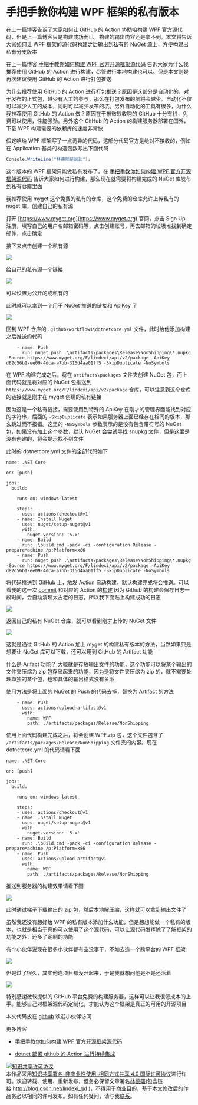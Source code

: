 # 手把手教你构建 WPF 框架的私有版本

在上一篇博客告诉了大家如何让 GitHub 的 Action 协助咱构建 WPF 官方源代码，但是上一篇博客只是构建成功而已，构建的输出内容还是拿不到。本文将告诉大家如何让 WPF 框架的源代码构建之后输出到私有的 NuGet 源上，方便构建出私有分支版本

<!--more-->
<!-- CreateTime:4/25/2020 3:07:57 PM -->

<!-- 发布 -->

在上一篇博客 [手把手教你如何构建 WPF 官方开源框架源代码](https://blog.lindexi.com/post/%E6%89%8B%E6%8A%8A%E6%89%8B%E6%95%99%E4%BD%A0%E5%A6%82%E4%BD%95%E6%9E%84%E5%BB%BA-WPF-%E5%AE%98%E6%96%B9%E5%BC%80%E6%BA%90%E6%A1%86%E6%9E%B6%E6%BA%90%E4%BB%A3%E7%A0%81.html ) 告诉大家为什么我推荐使用 GitHub 的 Action 进行构建，尽管进行本地构建也可以。但是本文则是再次建议使用 GitHub 的 Action 进行打包推送

为什么推荐使用 GitHub 的 Action 进行打包推送？原因是这部分是自动化的，对于发布的正式包，越少有人工的参与，那么在打包发布的坑将会越少。自动化不仅可以减少人工的成本，同时可以减少发布的坑。另外自动化的工具有很多，为什么我推荐使用 GitHub 的 Action 做？原因在于被微软收购的 GitHub 十分有钱，免费可以使用，性能强劲。另外这个 GitHub 的 Action 的构建服务器部署在国外，下载 WPF 构建需要的依赖库的速度非常快

假定咱给 WPF 框架写了一点诡异的代码，这部分代码官方是绝对不接收的，例如在 Application 基类的构造函数写出下面代码

```csharp
Console.WriteLine("林德熙是逗比");
```

这个版本的 WPF 框架只能做私有发布了，在 [手把手教你如何构建 WPF 官方开源框架源代码](https://blog.lindexi.com/post/%E6%89%8B%E6%8A%8A%E6%89%8B%E6%95%99%E4%BD%A0%E5%A6%82%E4%BD%95%E6%9E%84%E5%BB%BA-WPF-%E5%AE%98%E6%96%B9%E5%BC%80%E6%BA%90%E6%A1%86%E6%9E%B6%E6%BA%90%E4%BB%A3%E7%A0%81.html ) 告诉大家如何进行构建，那么现在就需要将构建完成的 NuGet 库发布到私有仓库里面

我推荐使用 myget 这个免费的私有的仓库，这个免费的仓库允许上传私有的 nuget 库，创建自己的私有源

打开 [https://www.myget.org](https://www.myget.org) 官网，点击 Sign Up 注册，填写自己的用户名邮箱密码等，点击创建账号，再去邮箱的垃圾堆找到确定邮件，点击确定

接下来点击创建一个私有源

<!-- ![](image/手把手教你构建 WPF 框架的私有版本/手把手教你构建 WPF 框架的私有版本0.png) -->

![](http://image.acmx.xyz/lindexi%2F20204251521256693.jpg)

给自己的私有源一个链接

<!-- ![](image/手把手教你构建 WPF 框架的私有版本/手把手教你构建 WPF 框架的私有版本1.png) -->

![](http://image.acmx.xyz/lindexi%2F20204251522147375.jpg)

可以设置为公开的或私有的

此时就可以拿到一个用于 NuGet 推送的链接和 ApiKey 了

<!-- ![](image/手把手教你构建 WPF 框架的私有版本/手把手教你构建 WPF 框架的私有版本2.png) -->

![](http://image.acmx.xyz/lindexi%2F2020425152386349.jpg)

回到 WPF 仓库的 `.github\workflows\dotnetcore.yml` 文件，此时给他添加构建之后推送的代码

```
    - name: Push
      run: nuget push .\artifacts\packages\Release\NonShipping\*.nupkg -Source https://www.myget.org/F/lindexi/api/v2/package -ApiKey d82d56b1-ee09-4dca-a7bb-315d4aa01ff5 -SkipDuplicate -NoSymbols 
```

在 WPF 构建完成之后，将在 `artifacts\packages` 文件夹创建 NuGet 包，而上面代码就是将对应的 NuGet 包推送到 `https://www.myget.org/F/lindexi/api/v2/package` 仓库，可以注意到这个仓库的链接就是刚才在 myget 创建的私有链接

因为这是一个私有链接，需要使用到特殊的 ApiKey 在刚才的管理界面能找到对应的字符串，后面的 `-SkipDuplicate` 表示如果服务器上面已经存在相同的版本，那么跳过而不报错。这里的 `-NoSymbols` 参数表示的是没有包含带符号的 NuGet 包，如果没有加上这个参数，默认 NuGet 会尝试寻找 snupkg 文件，但是这里是没有创建的，将会提示找不到文件

此时的 dotnetcore.yml 文件的全部代码如下

```
name: .NET Core

on: [push]

jobs:
  build:

    runs-on: windows-latest

    steps:
    - uses: actions/checkout@v1
    - name: Install Nuget
      uses: nuget/setup-nuget@v1
      with:
        nuget-version: '5.x'
    - name: Build
      run: .\build.cmd -pack -ci -configuration Release -prepareMachine /p:Platform=x86
    - name: Push
      run: nuget push .\artifacts\packages\Release\NonShipping\*.nupkg -Source https://www.myget.org/F/lindexi/api/v2/package -ApiKey d82d56b1-ee09-4dca-a7bb-315d4aa01ff5 -SkipDuplicate -NoSymbols 
```

将代码推送到 GitHub 上，触发 Action 自动构建，默认构建完成将会推送。可以看我的这一次 [commit](https://github.com/dotnet-campus/wpf/pull/1/commits/1466e1bd2ee78a7d3e62e82512b720095f445a8c ) 和对应的 Action 的[构建](https://github.com/dotnet-campus/wpf/runs/617508691) 因为 Github 的构建会保存日志一段时间，会自动清理太古老的日志，所以我下面贴上构建成功的日志

<!-- ![](image/手把手教你构建 WPF 框架的私有版本/手把手教你构建 WPF 框架的私有版本4.png) -->

![](http://image.acmx.xyz/lindexi%2F20204251531363201.jpg)

返回自己的私有 NuGet 仓库，就可以看到刚才上传的 NuGet 文件

<!-- ![](image/手把手教你构建 WPF 框架的私有版本/手把手教你构建 WPF 框架的私有版本5.png) -->

![](http://image.acmx.xyz/lindexi%2F20204251532242149.jpg)

这就是通过 GitHub 的 Action 加上 myget 的构建私有版本的方法，当然如果只是想要让 NuGet 库可以下载，还可以用到 GitHub 的 Artifact 功能

什么是 Arifact 功能？ 大概就是存放输出文件的功能，这个功能可以将某个输出的文件夹压缩为 zip 包存储起来的功能，因为是将文件夹压缩为 zip 的，就不需要处理单独的某个包，也和具体的输出格式没有关系

使用方法是将上面的 NuGet 的 Push 的代码去掉，替换为 Artifact 的方法

```
    - name: Push
      uses: actions/upload-artifact@v1
      with:
        name: WPF
        path: ./artifacts/packages/Release/NonShipping
```

使用上面代码构建完成之后，将会创建 WPF.zip 包，这个文件包含了 `/artifacts/packages/Release/NonShipping` 文件夹的内容。现在 dotnetcore.yml 的代码请看下面

```
name: .NET Core

on: [push]

jobs:
  build:

    runs-on: windows-latest

    steps:
    - uses: actions/checkout@v1
    - name: Install Nuget
      uses: nuget/setup-nuget@v1
      with:
        nuget-version: '5.x'
    - name: Build
      run: .\build.cmd -pack -ci -configuration Release -prepareMachine /p:Platform=x86
    - name: Push
      uses: actions/upload-artifact@v1
      with:
        name: WPF
        path: ./artifacts/packages/Release/NonShipping
```

推送到服务器的构建效果请看下图

<!-- ![](image/手把手教你构建 WPF 框架的私有版本/手把手教你构建 WPF 框架的私有版本6.png) -->

![](http://image.acmx.xyz/lindexi%2F20204251538584352.jpg)

此时通过梯子下载输出的 zip 包，然后本地解压缩，这样就可以拿到输出文件了

虽然我还没有想好给 WPF 的私有版本添加什么功能，但是想想能做一个私有的版本，也就是相当于真的可以使用了这个源代码，可以让源代码发挥除了了解框架的功能之外，还多了定制的功能

有个小伙伴说现在很多小伙伴都有空没事干，不如去造一个跨平台的 WPF 框架

<!-- ![](image/手把手教你构建 WPF 框架的私有版本/手把手教你构建 WPF 框架的私有版本7.png) -->

![](http://image.acmx.xyz/lindexi%2F20204251541335608.jpg)

但是过了很久，其实他连项目都没开起来，于是我就想问他是不是还活着

<!-- ![](image/手把手教你构建 WPF 框架的私有版本/手把手教你构建 WPF 框架的私有版本8.png) -->

![](http://image.acmx.xyz/lindexi%2F202042515425774.jpg)

特别感谢微软提供的 GitHub 平台免费的构建服务器，这样可以让我很低成本的上手。能够自己对框架源代码定制化，才能认为这个框架是真正的可用的开源项目

本文代码放在 [github](https://github.com/dotnet-campus/wpf/pull/2) 欢迎小伙伴访问

更多博客

- [手把手教你如何构建 WPF 官方开源框架源代码](https://blog.lindexi.com/post/%E6%89%8B%E6%8A%8A%E6%89%8B%E6%95%99%E4%BD%A0%E5%A6%82%E4%BD%95%E6%9E%84%E5%BB%BA-WPF-%E5%AE%98%E6%96%B9%E5%BC%80%E6%BA%90%E6%A1%86%E6%9E%B6%E6%BA%90%E4%BB%A3%E7%A0%81.html )

- [dotnet 部署 github 的 Action 进行持续集成](https://blog.lindexi.com/post/dotnet-%E9%83%A8%E7%BD%B2-github-%E7%9A%84-Action-%E8%BF%9B%E8%A1%8C%E6%8C%81%E7%BB%AD%E9%9B%86%E6%88%90.html )


<a rel="license" href="http://creativecommons.org/licenses/by-nc-sa/4.0/"><img alt="知识共享许可协议" style="border-width:0" src="https://licensebuttons.net/l/by-nc-sa/4.0/88x31.png" /></a><br />本作品采用<a rel="license" href="http://creativecommons.org/licenses/by-nc-sa/4.0/">知识共享署名-非商业性使用-相同方式共享 4.0 国际许可协议</a>进行许可。欢迎转载、使用、重新发布，但务必保留文章署名[林德熙](http://blog.csdn.net/lindexi_gd)(包含链接:http://blog.csdn.net/lindexi_gd )，不得用于商业目的，基于本文修改后的作品务必以相同的许可发布。如有任何疑问，请与我[联系](mailto:lindexi_gd@163.com)。

